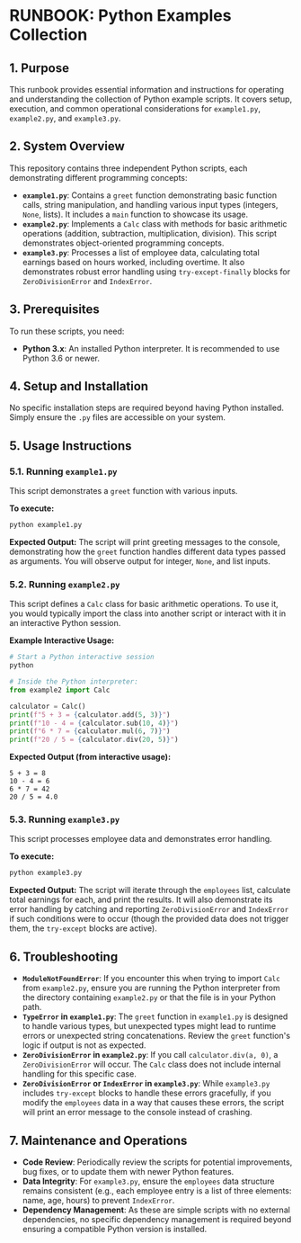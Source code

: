# RUNBOOK: Python Examples Collection

## 1. Purpose
This runbook provides essential information and instructions for operating and understanding the collection of Python example scripts. It covers setup, execution, and common operational considerations for `example1.py`, `example2.py`, and `example3.py`.

## 2. System Overview
This repository contains three independent Python scripts, each demonstrating different programming concepts:

*   **`example1.py`**: Contains a `greet` function demonstrating basic function calls, string manipulation, and handling various input types (integers, `None`, lists). It includes a `main` function to showcase its usage.
*   **`example2.py`**: Implements a `Calc` class with methods for basic arithmetic operations (addition, subtraction, multiplication, division). This script demonstrates object-oriented programming concepts.
*   **`example3.py`**: Processes a list of employee data, calculating total earnings based on hours worked, including overtime. It also demonstrates robust error handling using `try-except-finally` blocks for `ZeroDivisionError` and `IndexError`.

## 3. Prerequisites
To run these scripts, you need:
*   **Python 3.x**: An installed Python interpreter. It is recommended to use Python 3.6 or newer.

## 4. Setup and Installation
No specific installation steps are required beyond having Python installed. Simply ensure the `.py` files are accessible on your system.

## 5. Usage Instructions

### 5.1. Running `example1.py`
This script demonstrates a `greet` function with various inputs.

**To execute:**
```bash
python example1.py
```

**Expected Output:**
The script will print greeting messages to the console, demonstrating how the `greet` function handles different data types passed as arguments. You will observe output for integer, `None`, and list inputs.

### 5.2. Running `example2.py`
This script defines a `Calc` class for basic arithmetic operations. To use it, you would typically import the class into another script or interact with it in an interactive Python session.

**Example Interactive Usage:**
```python
# Start a Python interactive session
python

# Inside the Python interpreter:
from example2 import Calc

calculator = Calc()
print(f"5 + 3 = {calculator.add(5, 3)}")
print(f"10 - 4 = {calculator.sub(10, 4)}")
print(f"6 * 7 = {calculator.mul(6, 7)}")
print(f"20 / 5 = {calculator.div(20, 5)}")
```

**Expected Output (from interactive usage):**
```
5 + 3 = 8
10 - 4 = 6
6 * 7 = 42
20 / 5 = 4.0
```

### 5.3. Running `example3.py`
This script processes employee data and demonstrates error handling.

**To execute:**
```bash
python example3.py
```

**Expected Output:**
The script will iterate through the `employees` list, calculate total earnings for each, and print the results. It will also demonstrate its error handling by catching and reporting `ZeroDivisionError` and `IndexError` if such conditions were to occur (though the provided data does not trigger them, the `try-except` blocks are active).

## 6. Troubleshooting

*   **`ModuleNotFoundError`**: If you encounter this when trying to import `Calc` from `example2.py`, ensure you are running the Python interpreter from the directory containing `example2.py` or that the file is in your Python path.
*   **`TypeError` in `example1.py`**: The `greet` function in `example1.py` is designed to handle various types, but unexpected types might lead to runtime errors or unexpected string concatenations. Review the `greet` function's logic if output is not as expected.
*   **`ZeroDivisionError` in `example2.py`**: If you call `calculator.div(a, 0)`, a `ZeroDivisionError` will occur. The `Calc` class does not include internal handling for this specific case.
*   **`ZeroDivisionError` or `IndexError` in `example3.py`**: While `example3.py` includes `try-except` blocks to handle these errors gracefully, if you modify the `employees` data in a way that causes these errors, the script will print an error message to the console instead of crashing.

## 7. Maintenance and Operations

*   **Code Review**: Periodically review the scripts for potential improvements, bug fixes, or to update them with newer Python features.
*   **Data Integrity**: For `example3.py`, ensure the `employees` data structure remains consistent (e.g., each employee entry is a list of three elements: name, age, hours) to prevent `IndexError`.
*   **Dependency Management**: As these are simple scripts with no external dependencies, no specific dependency management is required beyond ensuring a compatible Python version is installed.